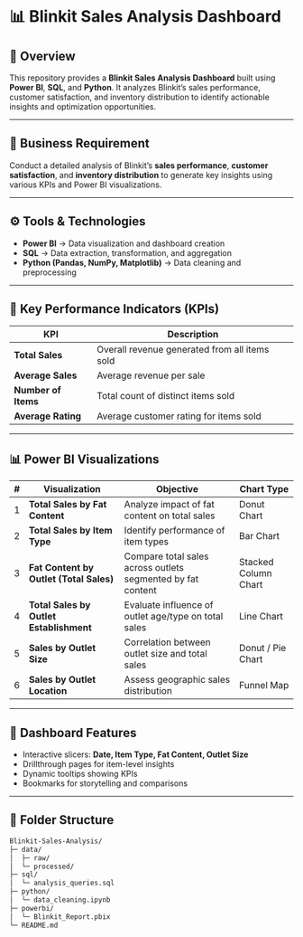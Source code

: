 # 📊 Blinkit Sales Analysis Dashboard

## 🧾 Overview
This repository provides a **Blinkit Sales Analysis Dashboard** built using **Power BI**, **SQL**, and **Python**. It analyzes Blinkit’s sales performance, customer satisfaction, and inventory distribution to identify actionable insights and optimization opportunities.

---

## 🎯 Business Requirement
Conduct a detailed analysis of Blinkit’s **sales performance**, **customer satisfaction**, and **inventory distribution** to generate key insights using various KPIs and Power BI visualizations.

---

## ⚙️ Tools & Technologies
- **Power BI** → Data visualization and dashboard creation  
- **SQL** → Data extraction, transformation, and aggregation  
- **Python (Pandas, NumPy, Matplotlib)** → Data cleaning and preprocessing  

---

## 📌 Key Performance Indicators (KPIs)

| KPI | Description |
|------|--------------|
| **Total Sales** | Overall revenue generated from all items sold |
| **Average Sales** | Average revenue per sale |
| **Number of Items** | Total count of distinct items sold |
| **Average Rating** | Average customer rating for items sold |
---

## 📊 Power BI Visualizations

| # | Visualization                           | Objective                                                   | Chart Type           |
| - | --------------------------------------- | ----------------------------------------------------------- | -------------------- |
| 1 | **Total Sales by Fat Content**          | Analyze impact of fat content on total sales                | Donut Chart          |
| 2 | **Total Sales by Item Type**            | Identify performance of item types                          | Bar Chart            |
| 3 | **Fat Content by Outlet (Total Sales)** | Compare total sales across outlets segmented by fat content | Stacked Column Chart |
| 4 | **Total Sales by Outlet Establishment** | Evaluate influence of outlet age/type on total sales        | Line Chart           |
| 5 | **Sales by Outlet Size**                | Correlation between outlet size and total sales             | Donut / Pie Chart    |
| 6 | **Sales by Outlet Location**            | Assess geographic sales distribution                        | Funnel Map           |

---

## 🧭 Dashboard Features

* Interactive slicers: **Date, Item Type, Fat Content, Outlet Size**
* Drillthrough pages for item-level insights
* Dynamic tooltips showing KPIs
* Bookmarks for storytelling and comparisons

---

## 📁 Folder Structure

```bash
Blinkit-Sales-Analysis/
├─ data/
│  ├─ raw/
│  └─ processed/
├─ sql/
│  └─ analysis_queries.sql
├─ python/
│  └─ data_cleaning.ipynb
├─ powerbi/
│  └─ Blinkit_Report.pbix
└─ README.md
```

